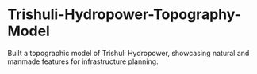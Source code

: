 # Trishuli-Hydropower-Topography-Model
Built a topographic model of Trishuli Hydropower, showcasing natural and manmade features for infrastructure planning.
